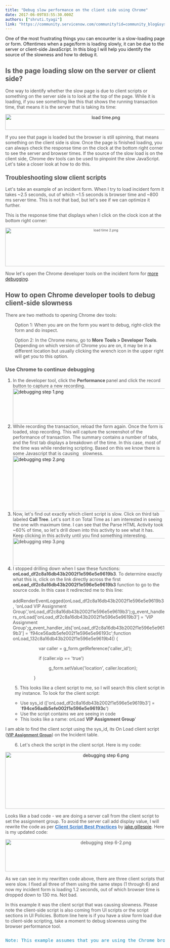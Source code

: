 ```yaml
---
title: "Debug slow performance on the client side using Chrome"
date: 2017-06-09T03:55:30.000Z
authors: ["shruti.tyagi"]
link: "https://community.servicenow.com/community?id=community_blog&sys_id=590e6a2ddbd0dbc01dcaf3231f9619b7"
---
```

<p>One of the most frustrating things you can encounter is a slow-loading page or form. Oftentimes when a page/form is loading slowly, it can be due to the server or client-side JavaScript. In this blog I will help you identify the source of the slowness and how to debug it.</p><p></p><h2><span style="color: #505050;">Is the page loading slow on the server or client side?</span></h2><p><span style="color: #505050;"> One way to identify whether the slow page is due to client scripts or something on the server side is to look at the top of the page. While it is loading, if you see something like this that shows the running transaction time, that means it is the server that is taking its time:</span></p><p style="text-align: center;"><img   alt="load time.png" class="image-10 jive-image" src="ce3e1c46dbdc9704ed6af3231f961909.iix" style="width: 620px; height: 50px;"/></p><p></p><p><span style="color: #505050;">If you see that page is loaded but the browser is still spinning, that means something on the client side is slow. Once the page is finished loading, you can always check the response time on the clock at the bottom right corner to see the server and browser times. If the source of the slow load is on</span><span style="color: #505050;"> the client side, Chrome dev tools can be used to pinpoint the slow JavaScript. Let's take a closer look at how to do this.</span></p><p></p><h3><span style="font-size: 14pt; color: #505050;">Troubleshooting slow client scripts</span></h3><p><span style="color: #505050;">Let's take an example of an incident form. When I try to load incident form it takes ~2.5 seconds, out of which ~1.5 seconds is browser time and ~800 ms server time. This is not that bad, but let's see if we can optimize it further.</span></p><p></p><p><span style="color: #505050;">This is the response time that displays when I click on the clock icon at the bottom right corner:</span></p><p style="text-align: center;"><span style="font-size: 10.6667px; color: #505050;"><img   alt="load time 2.png" class="image-11 jive-image" src="603b3f71dbd45704ed6af3231f961944.iix" style="width: 620px; height: 122px;"/><br/></span></p><p></p><p><span style="color: #505050;">Now let's open the Chrome developer tools on the incident form for <a title="" _jive_internal="true" href="/community?id=community_blog&sys_id=5becee65dbd0dbc01dcaf3231f961940">more debugging</a>.</span></p><p></p><h2><span style="color: #505050;">How to open Chrome developer tools to debug client-side slowness</span></h2><p><span style="color: #505050;">There are two methods to opening Chrome dev tools:</span></p><p style="padding-left: 30px;"><span style="color: #505050;">Option 1: When you are on the form you want to debug, right-click the form and do inspect.</span></p><p style="padding-left: 30px;"><span style="color: #505050;">Option 2: In the Chrome menu, go to <strong>More</strong> <span style="font-style: inherit; font-family: inherit;"><strong>Tools &gt; Developer Tools</strong></span>. Depending on which version of Chrome you are on, it may be in a different location but usually clicking the wrench icon in the upper right will get you to this option.</span></p><p></p><h3><span style="color: #505050;">Use Chrome to continue debugging</span></h3><ol><li><span style="color: #505050;">In the developer tool, click the <strong>Performance </strong>panel and click the record button to capture a new recording.</span><img   alt="debugging step 1.png" class="image-12 jive-image" src="105e9586db54d7041dcaf3231f96195d.iix" style="width: 620px; height: 111px; display: block; margin-left: auto; margin-right: auto;"/></li><li><span style="color: #505050;">While recording the transaction, reload the form again. Once the form is loaded, stop recording. This will capture the screenshot of the performance of transaction. The summary contains a number of tabs, and the first tab displays a breakdown of the time. In this case, most of the time was while rendering scripting. Based on this we know there is some Javascript that is causing   slowness.<br/></span><img   alt="debugging step 2.png" class="image-13 jive-image" src="bfc2eccedb10dfc068c1fb651f9619c7.iix" style="width: 620px; height: 174px; display: block; margin-left: auto; margin-right: auto;"/></li><li><span style="color: #505050;">Now, let's find out exactly which client script is slow. Click on third tab labeled <strong>Call Tree</strong>. Let's sort it on Total Time as I am interested in seeing the one with maximum time. I can see that the Parse HTML Activity took ~60% of time, so let's drill down into this activity to see what it has. Keep clicking in this activity until you find something interesting.<img   alt="debugging step 3.png" class="image-14 jive-image" src="e1558c86db9cd3049c9ffb651f96193b.iix" style="color: #3d3d3d; width: 620px; height: 87px; display: block; margin-left: auto; margin-right: auto;"/></span></li><li><span style="color: #505050;">I stopped drilling down when I saw these functions: <strong>onLoad_df2c8a16db43b2002f1e596e5e9619b3</strong>. To determine exactly what this is, click on the link directly across the first <span style="color: #505050;"><strong>onLoad_df2c8a16db43b2002f1e596e5e9619b3</strong></span> function to go to the source code. In this case it redirected me to this line:<br/><br/></span><span style="color: #505050;">addRenderEventLogged(onLoad_df2c8a16db43b2002f1e596e5e9619b3, 'onLoad VIP Assignment Group','onLoad_df2c8a16db43b2002f1e596e5e9619b3');g_event_handlers_onLoad['onLoad_df2c8a16db43b2002f1e596e5e9619b3'] = 'VIP Assignment Group';g_event_handler_ids['onLoad_df2c8a16db43b2002f1e596e5e9619b3'] = 'f94ce56adb5efe002f1e596e5e96193c';function onLoad_132c8a16db43b2002f1e596e5e9619b4() {</span></li></ol><p style="padding-left: 90px;"><span style="color: #505050;">     var caller = g_form.getReference('caller_id');</span></p><p style="padding-left: 90px;"><span style="color: #505050;">     if (caller.vip == 'true')</span></p><p style="padding-left: 90px;"><span style="color: #505050;">             g_form.setValue('location', caller.location);</span></p><p style="padding-left: 90px;"><span style="color: #505050;">}</span></p><p style="padding-left: 30px;"><span style="color: #505050;">5. This looks like a client script to me, so I will search this client script in my instance. To look for the client script:</span></p><ul><ul><li><span style="color: #505050;">Use sys_id (['onLoad_df2c8a16db43b2002f1e596e5e9619b3'] = '<strong>f94ce56adb5efe002f1e596e5e96193c</strong>')</span></li><li><span style="color: #505050;">Use the script contains we are seeing in code</span></li><li><span style="color: #505050;">This looks like a name: onLoad <strong>VIP Assignment Group</strong>'</span></li></ul></ul><p></p><p><span style="color: #505050;">I am able to find the client script using the sys_id, its On Load client script (<strong><a class="formlink linked" href="https://empstyagi1.service-now.com/sys_script_client.do?sys_id=f94ce56adb5efe002f1e596e5e96193c&amp;sysparm_record_target=sys_script_client&amp;sysparm_record_row=1&amp;sysparm_record_rows=1&amp;sysparm_record_list=sys_idCONTAINSf94ce56adb5efe002f1e596e5e96193c%5EORDERBYDESCsys_updated_on" style="color: #343d47; background-position: initial; font-family: SourceSansPro, 'Helvetica Neue', Arial; font-size: 13px;"><span style="color: #505050;">VIP Assignment Group</span></a></strong>) on the Incident table.</span></p><p></p><p style="padding-left: 30px;"><span style="color: #505050;">6. Let's check the script in the client script. Here is my code:</span></p><p style="text-align: center;"><img   alt="debugging step 6.png" class="image-15 jive-image" src="14f26771db9093049c9ffb651f9619da.iix" style="width: 620px; height: 179px;"/></p><p><span style="color: #505050;">Looks like a bad code - we are doing a server call from the client script to set the assignment group. To avoid the server call add display value, I will rewrite the code as per <span class="j-search-result-title" style="font-weight: inherit; font-style: inherit; font-family: inherit;"><a _jive_internal="true" class="j-search-result-value" href="/community?id=community_blog&sys_id=f27ce2e1dbd0dbc01dcaf3231f961912" style="font-size: 15px; font-family: arial, sans-serif; color: #3778c7;"><span class="jive-hilite" style="font-weight: 600; font-family: inherit;">Client</span> <span class="jive-hilite" style="font-weight: 600; font-family: inherit;">Script</span> <span class="jive-hilite" style="font-weight: 600; font-family: inherit;">Best</span> <span class="jive-hilite" style="font-weight: 600; font-family: inherit;">Practices</span></a> by <a title="jake.gillespie" __default_attr="14580" __jive_macro_name="user" class="jive_macro jive_macro_user" data-orig-content="jake.gillespie" data-renderedposition="1945.382080078125_134.42709350585938_99_17" href="/community?id=community_user_profile&user=6762de69dbd81fc09c9ffb651f961926">jake.gillespie</a></span></span><span style="color: #505050;">. Here is my updated code:</span></p><p style="text-align: center;"><span style="color: #505050;"><img   alt="debugging step 6-2.png" class="image-16 jive-image" src="a16c4d0edbd497049c9ffb651f96197b.iix" style="width: 620px; height: 102px;"/><br/></span></p><p></p><p><span style="color: #505050;">As we can see in my rewritten code above, there are three client scripts that were slow. I fixed all three of them using the same steps (1 through 6) and now my incident form is loading 1.2 seconds, out of which browser time is dropped down to 130 ms. Not bad. <span __jive_emoticon_name="happy" __jive_macro_name="emoticon" class="jive_emote jive_macro" data-renderedposition="2130.9375_473.45489501953125_16_16" src="/8.0.4.21bdc7e/images/emoticons/happy.png"></span></span></p><p></p><p style="font-weight: inherit; font-style: inherit; font-family: inherit; color: #666666;"><span style="color: #505050;">In this example it was the client script that was causing slowness. Please note the client-side script<span style="font-family: inherit; font-style: inherit; font-weight: inherit;"> is also coming from UI scripts or the script sections in UI Policies. Bottom line here is if you have a slow form load due to client-side scripting, take a moment to debug slowness using the browser performance tool.</span></span></p><p style="font-weight: inherit; font-style: inherit; font-family: inherit; color: #666666;"></p><pre __default_attr="info" __jive_macro_name="alert" alert="info" class="jive_text_macro jive_macro_alert" data-renderedposition="2246.041748046875_7.986111640930176_1174_82"><p><span style="color: #1287b5;"><span style="font-family: inherit; font-style: inherit; font-weight: inherit;">Note: </span>This example assumes that you are using the Chrome browser, but the other browsers have JavaScript consoles. I recommend you use Chrome when it comes to debugging and troubleshooting as it is pretty simple and easy to use. Also please note, I am on Chrome Version 58. If you are not on latest version of Chrome, use Timeline and Profile Panel as they are similar to the performance panel we just used.</span></p></pre>